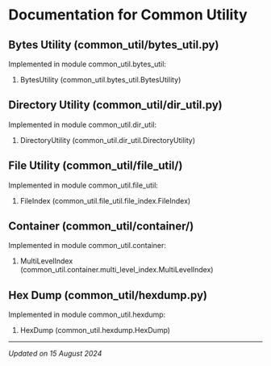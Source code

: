 # Documentation for Common Utility

## Bytes Utility (common_util/bytes_util.py)

Implemented in module common_util.bytes_util:

1. BytesUtility (common_util.bytes_util.BytesUtility)

## Directory Utility (common_util/dir_util.py)

Implemented in module common_util.dir_util:

1. DirectoryUtility (common_util.dir_util.DirectoryUtility)

## File Utility (common_util/file_util/)

Implemented in module common_util.file_util:

1. FileIndex (common_util.file_util.file_index.FileIndex)

## Container (common_util/container/)

Implemented in module common_util.container:

1. MultiLevelIndex (common_util.container.multi_level_index.MultiLevelIndex)

## Hex Dump (common_util/hexdump.py)

Implemented in module common_util.hexdump:

1. HexDump (common_util.hexdump.HexDump)

***

*Updated on 15 August 2024*
